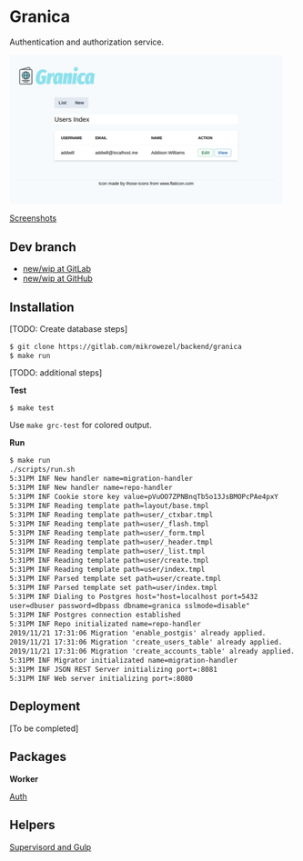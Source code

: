 # Granica

Authentication and authorization service.

<img src="docs/img/users_index.png" width="480">

[Screenshots](docs/screenshots.md)

## Dev branch

- [new/wip at GitLab](https://gitlab.com/mikrowezel/backend/granica/tree/new/wip)
- [new/wip at GitHub](https://github.com/adrianpk/granica/tree/new/wip)

## Installation

[TODO: Create database steps]

```shell
$ git clone https://gitlab.com/mikrowezel/backend/granica
$ make run
```

[TODO: additional steps]

**Test**

```shell
$ make test
```

Use `make grc-test` for colored output.

**Run**

```shell
$ make run
./scripts/run.sh
5:31PM INF New handler name=migration-handler
5:31PM INF New handler name=repo-handler
5:31PM INF Cookie store key value=pVuOO7ZPNBnqTb5o13JsBMOPcPAe4pxY
5:31PM INF Reading template path=layout/base.tmpl
5:31PM INF Reading template path=user/_ctxbar.tmpl
5:31PM INF Reading template path=user/_flash.tmpl
5:31PM INF Reading template path=user/_form.tmpl
5:31PM INF Reading template path=user/_header.tmpl
5:31PM INF Reading template path=user/_list.tmpl
5:31PM INF Reading template path=user/create.tmpl
5:31PM INF Reading template path=user/index.tmpl
5:31PM INF Parsed template set path=user/create.tmpl
5:31PM INF Parsed template set path=user/index.tmpl
5:31PM INF Dialing to Postgres host="host=localhost port=5432 user=dbuser password=dbpass dbname=granica sslmode=disable"
5:31PM INF Postgres connection established
5:31PM INF Repo initializated name=repo-handler
2019/11/21 17:31:06 Migration 'enable_postgis' already applied.
2019/11/21 17:31:06 Migration 'create_users_table' already applied.
2019/11/21 17:31:06 Migration 'create_accounts_table' already applied.
5:31PM INF Migrator initializated name=migration-handler
5:31PM INF JSON REST Server initializing port=:8081
5:31PM INF Web server initializing port=:8080
```

## Deployment

[To be completed]

## Packages

**Worker**

[Auth](pkg/auth/readme.md)

## Helpers

[Supervisord and Gulp](docs/draft/helpers.md)
